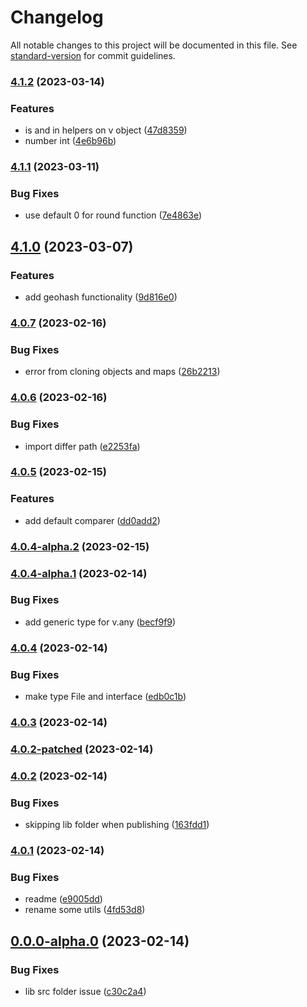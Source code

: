 # Changelog

All notable changes to this project will be documented in this file. See [standard-version](https://github.com/conventional-changelog/standard-version) for commit guidelines.

### [4.1.2](https://github.com/kevinand11/valleyed/compare/v4.1.1...v4.1.2) (2023-03-14)


### Features

* is and in helpers on v object ([47d8359](https://github.com/kevinand11/valleyed/commit/47d835946e2b160a9f83984427926794381e8a5e))
* number int ([4e6b96b](https://github.com/kevinand11/valleyed/commit/4e6b96b885c257b2c67ebe817b1672a3a92fad07))

### [4.1.1](https://github.com/kevinand11/valleyed/compare/v4.1.0...v4.1.1) (2023-03-11)


### Bug Fixes

* use default 0 for round function ([7e4863e](https://github.com/kevinand11/valleyed/commit/7e4863eb406ba07c678c92c7b8a63bd7ef7fc23f))

## [4.1.0](https://github.com/kevinand11/valleyed/compare/v4.0.7...v4.1.0) (2023-03-07)


### Features

* add geohash functionality ([9d816e0](https://github.com/kevinand11/valleyed/commit/9d816e04ff764ae17521e98edb479973e75d2ca6))

### [4.0.7](https://github.com/kevinand11/valleyed/compare/v4.0.6...v4.0.7) (2023-02-16)


### Bug Fixes

* error from cloning objects and maps ([26b2213](https://github.com/kevinand11/valleyed/commit/26b221393981d76e303a46254d4918c2f059b066))

### [4.0.6](https://github.com/kevinand11/valleyed/compare/v4.0.5...v4.0.6) (2023-02-16)


### Bug Fixes

* import differ path ([e2253fa](https://github.com/kevinand11/valleyed/commit/e2253fab964f2f75c8a3158b87fe35c44415830d))

### [4.0.5](https://github.com/kevinand11/valleyed/compare/v4.0.4-alpha.2...v4.0.5) (2023-02-15)


### Features

* add default comparer ([dd0add2](https://github.com/kevinand11/valleyed/commit/dd0add2703cad7984d7fbc21e44627796ec683c8))

### [4.0.4-alpha.2](https://github.com/kevinand11/valleyed/compare/v4.0.4-alpha.1...v4.0.4-alpha.2) (2023-02-15)

### [4.0.4-alpha.1](https://github.com/kevinand11/valleyed/compare/v4.0.4...v4.0.4-alpha.1) (2023-02-14)


### Bug Fixes

* add generic type for v.any ([becf9f9](https://github.com/kevinand11/valleyed/commit/becf9f94be7931a663a0db9b9c44369300edc7de))

### [4.0.4](https://github.com/kevinand11/valleyed/compare/v4.0.3...v4.0.4) (2023-02-14)


### Bug Fixes

* make type File and interface ([edb0c1b](https://github.com/kevinand11/valleyed/commit/edb0c1b5a38afec866f6e16fdfa47f69661d4c06))

### [4.0.3](https://github.com/kevinand11/valleyed/compare/v4.0.2-patched...v4.0.3) (2023-02-14)

### [4.0.2-patched](https://github.com/kevinand11/valleyed/compare/v4.0.2...v4.0.2-patched) (2023-02-14)

### [4.0.2](https://github.com/kevinand11/valleyed/compare/v4.0.1...v4.0.2) (2023-02-14)


### Bug Fixes

* skipping lib folder when publishing ([163fdd1](https://github.com/kevinand11/valleyed/commit/163fdd19a74e55313e88a86d040d69a6a1c9b72d))

### [4.0.1](https://github.com/kevinand11/valleyed/compare/v0.0.0-alpha.0...v4.0.1) (2023-02-14)


### Bug Fixes

* readme ([e9005dd](https://github.com/kevinand11/valleyed/commit/e9005dd985fde28c8bd3ad3723facf62ee6a3c38))
* rename some utils ([4fd53d8](https://github.com/kevinand11/valleyed/commit/4fd53d8e2fd32d6ec77fda29e3e0c064eb329021))

## [0.0.0-alpha.0](https://github.com/kevinand11/valleyed/compare/v4.0.0-alpha.0...v0.0.0-alpha.0) (2023-02-14)


### Bug Fixes

* lib src folder issue ([c30c2a4](https://github.com/kevinand11/valleyed/commit/c30c2a4a7eec944ad9f3ce1dc29f3614b991d548))
